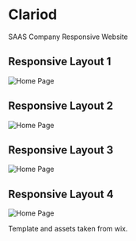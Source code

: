 # Clariod
SAAS Company Responsive Website

## Responsive Layout 1

![Home Page](websiteScreenshots/ResponsiveLayout1.png)

## Responsive Layout 2

![Home Page](websiteScreenshots/ResponsiveLayout2.png)

## Responsive Layout 3

![Home Page](websiteScreenshots/ResponsiveLayout3.png)

## Responsive Layout 4

![Home Page](websiteScreenshots/ResponsiveLayout4.png)

Template and assets taken from wix.

